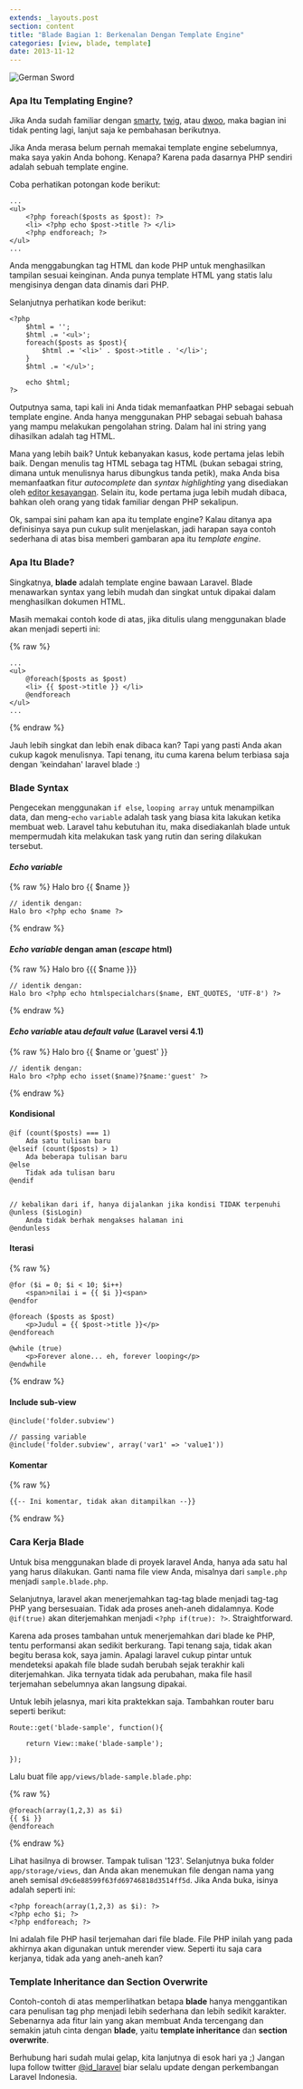 ```yaml
---
extends: _layouts.post
section: content
title: "Blade Bagian 1: Berkenalan Dengan Template Engine"
categories: [view, blade, template]
date: 2013-11-12
---
```


![German Sword](https://dl.dropboxusercontent.com/u/21271348/id-laravel.com/blade-bagian-1/german-sword.jpg)

### Apa Itu Templating Engine?
Jika Anda sudah familiar dengan [smarty](http://www.smarty.net/), [twig](http://twig.sensiolabs.org/), atau [dwoo](http://dwoo.org/), maka bagian ini tidak penting lagi, lanjut saja ke pembahasan berikutnya.

Jika Anda merasa belum pernah memakai template engine sebelumnya, maka saya yakin Anda bohong. Kenapa? Karena pada dasarnya PHP sendiri adalah sebuah template engine.

Coba perhatikan potongan kode berikut:

    ...
    <ul>
        <?php foreach($posts as $post): ?>
        <li> <?php echo $post->title ?> </li>
        <?php endforeach; ?>
    </ul>
    ...

Anda menggabungkan tag HTML dan kode PHP untuk menghasilkan tampilan sesuai keinginan. Anda punya template HTML yang statis lalu mengisinya dengan data dinamis dari PHP.

Selanjutnya perhatikan kode berikut:

    <?php
        $html = '';
        $html .= '<ul>';
        foreach($posts as $post){
            $html .= '<li>' . $post->title . '</li>';
        }
        $html .= '</ul>';

        echo $html;
    ?>

Outputnya sama, tapi kali ini Anda tidak memanfaatkan PHP sebagai sebuah template engine. Anda hanya menggunakan PHP sebagai sebuah bahasa yang mampu melakukan pengolahan string. Dalam hal ini string yang dihasilkan adalah tag HTML.

Mana yang lebih baik? Untuk kebanyakan kasus, kode pertama jelas lebih baik. Dengan menulis tag HTML sebaga tag HTML (bukan sebagai string, dimana untuk menulisnya harus dibungkus tanda petik), maka Anda bisa memanfaatkan fitur *autocomplete* dan *syntax highlighting* yang disediakan oleh [editor kesayangan](http://sublimetext.com). Selain itu, kode pertama juga lebih mudah dibaca, bahkan oleh orang yang tidak familiar dengan PHP sekalipun.

Ok, sampai sini paham kan apa itu template engine? Kalau ditanya apa definisinya saya pun cukup sulit menjelaskan, jadi harapan saya contoh sederhana di atas bisa memberi gambaran apa itu *template engine*.

### Apa Itu Blade?
Singkatnya, **blade** adalah template engine bawaan Laravel. Blade menawarkan syntax yang lebih mudah dan singkat untuk dipakai dalam menghasilkan dokumen HTML.

Masih memakai contoh kode di atas, jika ditulis ulang menggunakan blade akan menjadi seperti ini:

{% raw %}

    ...
    <ul>
        @foreach($posts as $post)
        <li> {{ $post->title }} </li>
        @endforeach
    </ul>
    ...

{% endraw %}

Jauh lebih singkat dan lebih enak dibaca kan? Tapi yang pasti Anda akan cukup kagok menulisnya. Tapi tenang, itu cuma karena belum terbiasa saja dengan 'keindahan' laravel blade :)

### Blade Syntax
Pengecekan menggunakan `if else`, `looping array` untuk menampilkan data, dan meng-`echo` `variable` adalah task yang biasa kita lakukan ketika membuat web. Laravel tahu kebutuhan itu, maka disediakanlah blade untuk mempermudah kita melakukan task yang rutin dan sering dilakukan tersebut.

#### *Echo variable*

{% raw %}
    Halo bro {{ $name }}

    // identik dengan:
    Halo bro <?php echo $name ?>
{% endraw %}

#### *Echo variable* dengan aman (*escape* html)

{% raw %}
    Halo bro {{{ $name }}}

    // identik dengan:
    Halo bro <?php echo htmlspecialchars($name, ENT_QUOTES, 'UTF-8') ?>
{% endraw %}

#### *Echo variable* atau *default value* (Laravel versi 4.1)

{% raw %}
    Halo bro {{ $name or 'guest' }}

    // identik dengan:
    Halo bro <?php echo isset($name)?$name:'guest' ?>
{% endraw %}

#### Kondisional

    @if (count($posts) === 1)
        Ada satu tulisan baru
    @elseif (count($posts) > 1)
        Ada beberapa tulisan baru
    @else
        Tidak ada tulisan baru
    @endif


    // kebalikan dari if, hanya dijalankan jika kondisi TIDAK terpenuhi
    @unless ($isLogin)
        Anda tidak berhak mengakses halaman ini
    @endunless

#### Iterasi

{% raw %}

    @for ($i = 0; $i < 10; $i++)
        <span>nilai i = {{ $i }}<span>
    @endfor

    @foreach ($posts as $post)
        <p>Judul = {{ $post->title }}</p>
    @endforeach

    @while (true)
        <p>Forever alone... eh, forever looping</p>
    @endwhile

{% endraw %}

#### Include sub-view

    @include('folder.subview')

    // passing variable
    @include('folder.subview', array('var1' => 'value1'))

#### Komentar

{% raw %}

    {{-- Ini komentar, tidak akan ditampilkan --}}

{% endraw %}

### Cara Kerja Blade
Untuk bisa menggunakan blade di proyek laravel Anda, hanya ada satu hal yang harus dilakukan. Ganti nama file view Anda, misalnya dari `sample.php` menjadi `sample.blade.php`.

Selanjutnya, laravel akan menerjemahkan tag-tag blade menjadi tag-tag PHP yang bersesuaian. Tidak ada proses aneh-aneh didalamnya. Kode `@if(true)` akan diterjemahkan menjadi `<?php if(true): ?>`. Straightforward.

Karena ada proses tambahan untuk menerjemahkan dari blade ke PHP, tentu performansi akan sedikit berkurang. Tapi tenang saja, tidak akan begitu berasa kok, saya jamin. Apalagi laravel cukup pintar untuk mendeteksi apakah file blade sudah berubah sejak terakhir kali diterjemahkan. Jika ternyata tidak ada perubahan, maka file hasil terjemahan sebelumnya akan langsung dipakai.

Untuk lebih jelasnya, mari kita praktekkan saja. Tambahkan router baru seperti berikut:

    Route::get('blade-sample', function(){

        return View::make('blade-sample');

    });

Lalu buat file `app/views/blade-sample.blade.php`:

{% raw %}

    @foreach(array(1,2,3) as $i)
    {{ $i }}
    @endforeach

{% endraw %}

Lihat hasilnya di browser. Tampak tulisan '123'. Selanjutnya buka folder `app/storage/views`, dan Anda akan menemukan file dengan nama yang aneh semisal `d9c6e88599f63fd69746818d3514ff5d`. Jika Anda buka, isinya adalah seperti ini:

    <?php foreach(array(1,2,3) as $i): ?>
    <?php echo $i; ?>
    <?php endforeach; ?>

Ini adalah file PHP hasil terjemahan dari file blade. File PHP inilah yang pada akhirnya akan digunakan untuk merender view. Seperti itu saja cara kerjanya, tidak ada yang aneh-aneh kan?

### Template Inheritance dan Section Overwrite
Contoh-contoh di atas memperlihatkan betapa **blade** hanya menggantikan cara penulisan tag php menjadi lebih sederhana dan lebih sedikit karakter. Sebenarnya ada fitur lain yang akan membuat Anda tercengang dan semakin jatuh cinta dengan **blade**, yaitu **template inheritance** dan **section overwrite**.

Berhubung hari sudah mulai gelap, kita lanjutnya di esok hari ya ;) Jangan lupa follow twitter [@id_laravel](http://twitter.com/id_laravel) biar selalu update dengan perkembangan Laravel Indonesia.
